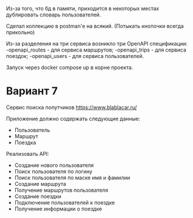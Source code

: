 Из-за того, что бд в памяти, приходится в некоторых местах дублировать словарь пользователей.

Сделал коллекцию в postman'е на всякий. (Потыкать кнопочки всегда прикольно)

Из-за разделения на три сервиса возникло три OpenAPI спецификации:
-openapi_routes - для сервиса маршрутов;
-openapi_trips - для сервиса поездок;
-openapi_users - для сервиса пользователей.

Запуск через docker compose up в корне проекта.


# Вариант 7

Сервис поиска попутчиков
https://www.blablacar.ru/

Приложение должно содержать следующие данные:
- Пользователь
- Маршрут
- Поездка
  
Реализовать API:

- Создание нового пользователя
- Поиск пользователя по логину
- Поиск пользователя по маске имя и фамилии
- Создание маршрута
- Получение маршрутов пользователя
- Создание поездки
- Подключение пользователей к поездке
- Получение информации о поездке

